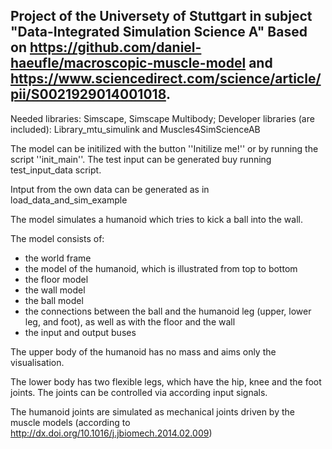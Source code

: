 Project of the Universety of Stuttgart in subject "Data-Integrated Simulation Science A"
Based on https://github.com/daniel-haeufle/macroscopic-muscle-model and https://www.sciencedirect.com/science/article/pii/S0021929014001018. 
----------------------------------------------------------------------------------------

Needed libraries: Simscape, Simscape Multibody; 
Developer libraries (are included): Library_mtu_simulink and Muscles4SimScienceAB


The model can be initilized with the button ''Initilize me!'' or by running the script ''init_main''. 
The test input can be generated buy running test_input_data script. 

Intput from the own data can be generated as in load_data_and_sim_example

The model simulates a humanoid which tries to kick a ball into the wall. 

The model consists of:
- the world frame
- the model of the humanoid, which is illustrated from top to bottom 
- the floor model
- the wall model
- the ball model 
- the connections between the ball and the humanoid leg (upper, lower leg, and foot), as well as with the floor and the wall
- the input and output buses 

The upper body of the humanoid has no mass and aims only the visualisation. 

The lower body has two flexible legs, which have the hip, knee and the foot joints. The joints can be controlled via according input signals. 

The humanoid joints are simulated as mechanical joints driven by the muscle models (according to http://dx.doi.org/10.1016/j.jbiomech.2014.02.009)






